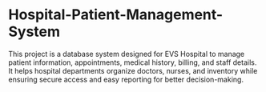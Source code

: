 # Hospital-Patient-Management-System
This project is a database system designed for EVS Hospital to manage patient information, appointments, medical history, billing, and staff details. It helps hospital departments organize doctors, nurses, and inventory while ensuring secure access and easy reporting for better decision-making.
